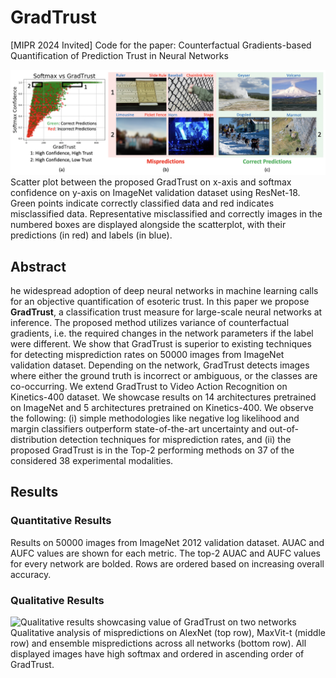 # GradTrust
[MIPR 2024 Invited] Code for the paper: Counterfactual Gradients-based Quantification of Prediction Trust in Neural Networks

![Concept image showcasing value of GradTrust over Softmax](figs/Concept.png)
Scatter plot between the proposed GradTrust on x-axis and softmax confidence on y-axis on ImageNet validation dataset using ResNet-18. Green points indicate correctly classified data and red indicates misclassified data. Representative misclassified and correctly images in the numbered boxes are displayed alongside the scatterplot, with their predictions (in red) and labels (in blue).
## Abstract
he widespread adoption of deep neural networks in machine learning calls for an objective quantification of esoteric trust. In this paper we propose **GradTrust**, a classification trust measure for large-scale neural networks at inference. The proposed method utilizes variance of counterfactual gradients, i.e. the required changes in the network parameters if the label were different. We show that GradTrust is superior to existing techniques for detecting misprediction rates on 50000 images from ImageNet validation dataset. Depending on the network, GradTrust detects images where either the ground truth is incorrect or ambiguous, or the classes are co-occurring. We extend GradTrust to Video Action Recognition on Kinetics-400 dataset. We showcase results on 14 architectures pretrained on ImageNet and 5 architectures pretrained on Kinetics-400. We observe the following: (i) simple methodologies like negative log likelihood and margin classifiers outperform state-of-the-art uncertainty and out-of-distribution detection techniques for misprediction rates, and (ii) the proposed GradTrust is in the Top-2 performing methods on 37 of the considered 38 experimental modalities.

## Results
### Quantitative Results

Results on 50000 images from ImageNet 2012 validation dataset. AUAC and AUFC values are shown for each metric. The top-2 AUAC and AUFC values for every network are bolded. Rows are ordered based on increasing overall accuracy.

### Qualitative Results
![Qualitative results showcasing value of GradTrust on two networks](figs/Qualitative.png)
Qualitative analysis of mispredictions on AlexNet (top row), MaxVit-t (middle row) and ensemble mispredictions across all networks (bottom row). All displayed images have high softmax and ordered in ascending order of GradTrust.



